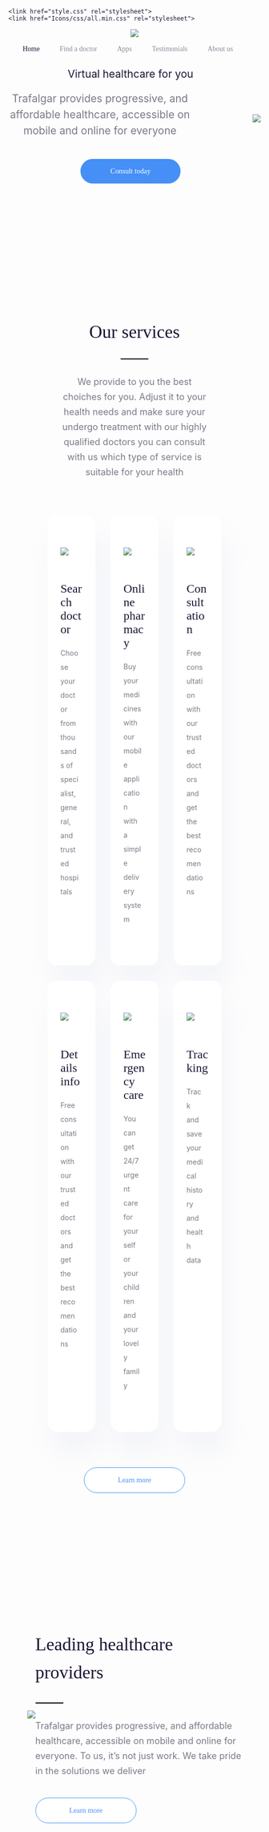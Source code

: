 <!DOCTYPE html>
<html lang="en">
<head>
    <meta charset="UTF-8">
    <meta name="viewport" content="width=device-width, initial-scale=1.0">
    <title>Trafalgar</title>
    
    <link href="style.css" rel="stylesheet">
    <link href="Icons/css/all.min.css" rel="stylesheet">
</head>
<body>
    <style>
        /* General  */
* {
    margin: 0;
    padding: 0;
    font-weight: normal;
}
@font-face {
    font-family: Mulish-Regular;
    src: url(../Fonts/Mulish-Regular.ttf);
}
@font-face {
    font-family: Mulish-SemiBold;
    src: url(../Fonts/Mulish-SemiBold.ttf);
}
@font-face {
    font-family: Mulish-Light;
    src: url(../Fonts/Mulish-Light.ttf);
}
@font-face {
    font-family: Mulish-Bold;
    src: url(../Fonts/Mulish-Bold.ttf);
}
html {
    font-size: 16px;
    font-family: Mulish-Light;
    color: rgba(31, 21, 52, 1);
}
img {
    max-width: 100%;
    height: auto;
}

/* Header  */
.container {
    width: 80%;
    margin-inline: auto;
}
    /* navbar */
.navbar {
    display: flex;
    flex-wrap: nowrap;
    align-items: center;
    justify-content: space-between;
    padding-block: 56px;
}
.navbar ul{
    position: relative;
    left: -5%;
}
.navbar-link {
    display: inline;
    margin-inline-end: 2.25rem;
    
}
.navbar-link a{
    text-decoration: none;
    opacity: 50%;
    font-family: Mulish-Regular;
    color: rgba(31, 21, 52, 1);
}
.navbar-link:first-child a{
    font-family: Mulish-Bold;
    opacity: 100%;
}
.navbar-link a:hover {
    opacity: 100%;
}
.navbar-link:last-child {
    margin-inline-end: 0;
}
    /* hero */
.hero {
    display:flex;
    align-items: center;
    justify-content: space-between;
}

.hero .text h2{
    font-size: 3rem;
    font-family: Mulish-Bold;
    max-width: 415px;
    margin-bottom: 1.5rem;
}
.hero .text p{
    font-size: 1.31rem;
    color: rgba(125, 121, 135, 1);
    max-width: 75%;
    line-height: 2rem;
    margin-bottom: 2.5rem;
}
header {
    background-image: url(../Images/element.png);
    background-repeat: no-repeat;
    background-position: left top 160px;
    margin-bottom: 10rem;
}
.button {
    text-decoration: none;
    color:rgba(255, 255, 255, 1);
    font-size: 0.9rem;
    font-family: Mulish-Bold;
    background-color: rgba(69, 143, 246, 1);
    display: inline-block;
    padding-block: 16px;
    text-align: center;
    border-radius: 55px;
    width: 200px;
}
.our-services {
    padding-block: 64px;
    background-image: url(../Images/Vector.png),url(../Images/element2.png);
    background-repeat: no-repeat;
    background-position: left -20px top 260px,right 11% top 53%;
    margin-bottom: 10rem;
}
.our-services .text{
    width: 60%;
    margin-inline: auto;
    margin-bottom: 56px;
}
.our-services .text h3 {
    font-size: 2.25rem;
    font-family: Mulish-Bold;
    text-align: center;
    position: relative;
    margin-bottom: 64px;
}
.our-services .text h3::after{
    content: '';
    display: block;
    border-style: hidden;
    margin-top: 32px;
    background-color: black;
    width: 3.5rem;
    height: 0.125rem;
    border-radius: 5px;
    position: absolute;
    left: 50%;
    transform: translateX(-50%);
}
.our-services .text  p{
    font-size: 1.125rem;
    color: rgba(125, 121, 135, 1);
    text-align: center;
    line-height: 1.875rem;
}
.our-services .cards {
    display: flex;
    flex-wrap: wrap;
    justify-content: center;
    width: 75%;
    margin-inline: auto;
    margin-bottom: 56px;
}
.our-services .cards .card {
    background-color:  rgba(255, 255, 255, 1);
    padding-inline: 1.625rem;
    box-shadow: 10px 40px 50px 0px rgba(229, 233, 246, 0.4);
    padding-block: 64px;
    height: auto;
    margin: 15px;
    border-radius: 1.25rem;
    width: calc( (100% / 3 ) -  2 * 15px - 2 * 26px);
}
.our-services .cards .card img{
    width: auto;
    max-height: 71px;
    margin-bottom: 20px;
}
.our-services .cards .card h4 {
    font-size: 1.5rem;
    font-family: Mulish-Bold;
    margin-bottom: 20px;
}
.our-services .cards .card p{
    color: rgba(125, 121, 135, 1);
    line-height: 1.75rem;
    max-width: 82%;
}
.primary-button{
    background-color: white;
    color:rgba(69, 143, 246, 1);
    border: solid 1.4px;
}
.primary-button:hover {
    background-color: rgba(69, 143, 246, 1);
    color: white;
}
.our-services .primary-button {
    display: block;
    margin-inline: auto;
}
.healthcare-prov {
    width: 85%;
    margin-inline: auto;
    display: flex;
    flex-wrap:nowrap;
    justify-content: space-between;
    align-items: center;
    position:relative;
}

.healthcare-prov .text{
    width: 30%;
    margin-inline: auto;
    position: relative;
    top: 12px;
    
}
.healthcare-prov .text h2{
    font-size: 2.25rem;
    font-family: Mulish-Bold;
    line-height: 3.5rem;
    position: relative;
    margin-bottom: 64px;
}
.healthcare-prov .text h2::after {
    content: '';
    display: block;
    border-style: hidden;
    margin-top: 32px;
    background-color: black;
    width: 3.5rem;
    height: 0.125rem;
    border-radius: 5px;
    position: absolute;
}
.healthcare-prov .text p {
    font-size: 1.125rem;
    line-height: 1.875rem;
    color: rgba(125, 121, 135, 1);
    margin-bottom: 38px;
}
.download-our-apps {
    width: 83%;
    margin-inline-start: auto;
    flex-wrap: nowrap;
    justify-content: space-between;
    display: flex;
    align-items: center;
    background-image: url(../Images/element.png);
    background-repeat: no-repeat;
    background-position: top right 1%;
    padding-block: 20rem;
}
.download-our-apps .text {
    width: 30%;
}
.download-our-apps img{
    margin-inline-end: 10%;
}
.download-our-apps .text h2 {
    font-size: 2.25rem;
    font-family: Mulish-Bold;
    line-height: 3rem;
    max-width: 300px;
    position: relative;
    margin-bottom: 64px;
}
.download-our-apps .text h2::after {
    content: '';
    display: block;
    border-style: hidden;
    margin-top: 32px;
    background-color: black;
    width: 3.5rem;
    height: 0.125rem;
    border-radius: 5px;
    position: absolute;
}
.download-our-apps .text p {
    font-size: 1.125rem;
    line-height: 1.875rem;
    color: rgba(125, 121, 135, 1);
    margin-bottom: 38px;
}
.download-our-apps .text .primary-button i{
    margin-inline-start: 0.5625rem;
}
.whole-testimonials{
    width: 70%;
    position: relative;
    padding-inline: 4%;
    left: 50%;
    transform: translateX(-50%);
    background-image: url(../Images/element.png);
    background-repeat: no-repeat;
    background-position: left bottom 46px;
    margin-bottom: 20rem;
}

.blue-testimonials {
    background-image: linear-gradient(208.18deg, #67C3F3 9.05%, #5A98F2 76.74%);
    background-repeat: no-repeat;
    padding-block: 64px 91px;
    padding-inline: 128px;
    border-radius: 24px;
    position: relative;
    margin-bottom: 36px;
}
.blue-testimonials::after {
    content: url(../Images/Group.png);
    position: absolute;    
    right: -45px;
    top: -15px;
}
.blue-testimonials h2{
    font-size: 2.25rem;
    font-family: Mulish-Bold;
    color: white;
    text-align: center;
    position: relative;
    margin-bottom: 86px;
}
.blue-testimonials h2::after{
    content: '';
    display: block;
    border-style: hidden;
    margin-top: 28px;
    background-color: white;
    width: 3.5rem;
    height: 0.125rem;
    left: 50%;
    transform: translateX(-50%);
    border-radius: 5px;
    position: absolute;
}
.blue-testimonials .founder {
    display: flex;
    flex-wrap: nowrap;
    justify-content: space-between;
    align-items: center;
    width: 98%;
    margin-inline: auto;
}
.blue-testimonials .founder p{
    font-size: 1.1875rem;
    line-height: 1.875rem;
    color: rgba(255, 255, 255, 0.9);
    font-family: Mulish-Regular;
    max-width: 405px;
}
.blue-testimonials .founder img{
    border-radius: 50% 50%;
    border: solid white 4px;
}
.blue-testimonials .founder .founder-text {
    margin-inline-end: 85px;
}
.blue-testimonials .founder .founder-text h5{
    font-size: 1.375rem;
    font-family: Mulish-Bold;
    color: rgba(255, 255, 255, 1);
    margin-bottom: 5px;
}
.blue-testimonials .founder .founder-text h6{
    font-size: 1.125rem;
    font-family: Mulish-Regular;
    color: rgba(255, 255, 255, 0.85);
}
.whole-testimonials .slider {
    width: 60%;
    margin-inline: auto;
    position: relative;
    min-width: 650px;
}
.whole-testimonials .slider .elements {
    position: absolute;
    left: 50%;
    transform: translateX(-50%);
}
.whole-testimonials .slider .elements a:first-child{
    margin-inline-end: 92px;
    color: rgba(69, 143, 246, 1);
    opacity: 50%;
}
.whole-testimonials .slider .elements a:last-child {
    margin-inline-start: 92px;
    color: rgba(69, 143, 246, 1);
    opacity: 100%;
}
.whole-testimonials .slider .elements img{
    margin-inline: 6px;
}


.article{
    background-image: url(../Images/element2.png),url(../Images/element2.png) ;
    background-repeat: no-repeat,no-repeat;
    background-position: top 15.5% left 13%, bottom -45px right 91.42px;
    position: relative;
    padding-bottom: 10rem;
}
.article h3 {
    font-size: 2.25rem;
    font-family: Mulish-Bold;
    text-align: center;
    position: relative;
    margin-bottom: 8rem;
}
.article::before{
    content: '';
    position: absolute;
    width:100%;
    height: 100%;
    background-image: url(../Images/VectorNearFooter.png);
    background-position: right top 25%;
    background-repeat: no-repeat;
    opacity: 60%; 
    z-index: -1; 
}
.article h3::after {
    content:'';
    display: block;
    border-style: hidden;
    margin-top: 32px;
    background-color: black;
    width: 3.5rem;
    height: 0.125rem;
    border-radius: 5px;
    position: absolute;
    left: 50%;
    transform: translateX(-50%);
}
.article .article-cards {
    display: flex;
    flex-wrap:nowrap;
    margin-inline:auto;
    justify-content: center;
    width: 72%;
    margin-bottom: 64px;
}
.article .article-cards .a-card {
    margin-inline: 15px;
    background-color: rgba(255, 255, 255, 1);
    box-shadow: 10px 40px 50px 0px rgba(229, 233, 246, 0.4);
    border-radius: 20px;
}
.article .article-cards .a-card img{
    border-radius: 20px 20px 0 0;
}
.article .article-cards .a-card .card-text {
    padding: 20px 30px 40px;
}
.article .article-cards .a-card h4{
    font-size: 1.3125rem;
    font-family: Mulish-Bold;
    line-height: 2rem;
    max-width: 260px;
    margin-bottom: 8px;
}
.article .article-cards .a-card p {
    line-height: 1.75rem;
    color: rgba(125, 121, 135, 1);
    max-width: 261px;
    margin-bottom: 20px;
}
#link {
    text-decoration: none;
    font-family: Mulish-SemiBold;
    color: rgba(64, 137, 237, 1);
    font-size: 1.0625rem;
}
#link i{
    margin-inline-start: 10px;
}
.article a {
    display: block;
    margin-inline: auto;
}
footer {
    background-image: linear-gradient(183.41deg, #67C3F3 -8.57%, #5A98F2 82.96%);
    padding-block: 126px;
    padding-inline-start: 12%;
    padding-inline-end: 16%;
    display: flex;
    flex-wrap: nowrap;
    justify-content: space-between;
    align-items: flex-start;
    position: relative;
}
footer::after {
    content: url(../Images/elementfoot.svg);
    position: absolute;    
    left: 0;
    bottom: 0;
    overflow: hidden;
}
.col-two, .col-three, .col-four{
    padding-top: 3.5px
}
.coloumn h5 {
    font-size: 1.25rem;
    font-family: Mulish-Bold;
    color: white;
}
.coloumn ul{
    list-style: none;
}

.coloumn li{
    margin-block: 20px;
}

.coloumn li:first-child{
    margin-block-start: 27px;
}
.coloumn a{
    text-decoration: none;
    font-size: 1.125rem;
    color: white;
}
.logo {
    width: 160px;
    display: flex;
    flex-wrap: nowrap;
    align-items: center;
    justify-content: space-between;
    margin-bottom: 15px;
}
.logo .img-bg{
    width: 41px;
    height: 41px;
    border-radius: 50%;
    background-color: white;
    display: flex;
    align-items: center;
    justify-content: center;
}
.col-one .logo h5 {
    font-size: 1.5rem;
    font-family: Mulish-Bold;
    color: white;
}
.col-one p{
    font-size: 1.125rem;
    color: white;
    line-height: 1.75rem;
    max-width: 380px;
    margin-bottom: 32px;
}
.col-one #citation{
    margin-bottom: 0;
    font-size: 1rem;
}
    </style>
    <header>
        <section class="container">
            <nav class="navbar">
            <!--Left-->
                <a href="#"><img src="Images/logo.svg"></a>
            <!--Right-->
                <ul>
                    <li class="navbar-link"><a href="#" >Home</a></li>
                    <li class="navbar-link"><a href="#" >Find a doctor</a></li>
                    <li class="navbar-link"><a href="#" >Apps</a></li>
                    <li class="navbar-link"><a href="#" >Testimonials</a></li>
                    <li class="navbar-link"><a href="#" >About us</a></li>
                </ul>
            </nav>
        </section>
        <!-- hero part -->
        <section class="container hero">
            <!-- text part -->
            <div class="text">
            <h2>Virtual healthcare for 
                you</h2>
            <p>Trafalgar provides progressive, and affordable healthcare, 
                accessible on mobile and online for everyone</p>
            <a href="#" class="button">Consult today</a>
            </div>
            <!-- text part-->
            <img src="Images/illustration.png">
        </section>
    </header>
        <!-- our services div -->
        <div class="our-services">
            <!-- text div -->
            <div class="text">
                <h3>Our services</h3>
                <p>We provide to you the best choiches for you. Adjust it to your health 
                    needs and make sure your undergo treatment with 
                    our highly qualified doctors you can consult with us which 
                    type of service is suitable for your health</p>
            </div>
            <!-- cards div -->
            <div class="cards">
                <!-- card div -->
                <div class="card">
                    <img src="Images/Frame.png">
                    <h4>Search doctor</h4>
                    <p>Choose your doctor from thousands of specialist, 
                        general, and trusted hospitals</p>
                </div>
                <!-- card div -->
                <div class="card">
                    <img src="Images/Frame2.png">
                    <h4>Online pharmacy</h4>
                    <p>Buy your medicines with our <br> mobile application 
                        with a simple delivery system</p>
                </div>
                <!-- card div -->
                <div class="card">
                    <img src="Images/Frame3.png">
                    <h4>Consultation</h4>
                    <p>Free consultation with our trusted doctors 
                        and get the best recomendations</p>
                </div>
                <!-- card div -->
                <div class="card">
                    <img src="Images/Frame4.png">
                    <h4>Details info</h4>
                    <p>Free consultation with our trusted doctors and get the 
                        best recomendations</p>
                </div>
                <!-- card div -->
                <div class="card">
                    <img src="Images/Frame5.png">
                    <h4>Emergency care</h4>
                    <p>You can get 24/7 urgent care for yourself or your 
                        children and your lovely family</p>
                </div>
                <!-- card div -->
                <div class="card">
                    <img src="Images/Frame6.png">
                    <h4>Tracking</h4>
                    <p>Track and save your medical history and health data</p>
                </div>
            </div>
            <a class="button primary-button" href="#">Learn more</a>
        </div>
        <!-- leading healthcare providers div -->
         <div class="healthcare-prov">
            <!-- text part div -->
             <img src="Images/trafalgar-illustration.png">
             <div class="text">
                <h2>Leading healthcare providers</h2>
                <p>Trafalgar provides progressive, and affordable 
                    healthcare, accessible on mobile and online for everyone. To us,
                     it’s not just work. We take pride in the solutions we deliver</p>
                <a class="button primary-button" href="#">Learn more</a>
             </div>
         </div>
        <!-- download our mobile apps div  -->
         <div class="download-our-apps">
            <div class="text">
                <h2>Download our mobile apps</h2>
                <p>Our dedicated patient engagement app and web portal
                     allow you to
                     access information instantaneously 
                    (no tedeous form, long calls, or administrative hassle) and securely</p>
                <a class="button primary-button" href="#">Download <i class="fa-solid fa-arrow-down"></i></a>
             </div>
             <img src="Images/trafalgar-illustration2.png">
            </div>
        <!-- Testimonials div -->
         <div class="whole-testimonials">
                <div class="blue-testimonials">
                     <!-- header -->
                     <h2>What our customer are saying</h2>
                    <!-- founder div -->
                        <div class="founder">
                            <img src="Images/image1.png">
                            <div class="founder-text">
                                <h5>Edward Newgate</h5>
                                <h6>Founder Circle</h6>
                            </div>
                            <p>“Our dedicated patient engagement app and web portal allow you 
                            to access information instantaneously
                             (no tedeous form, long calls, or administrative hassle)
                              and securely”</p>
                        </div>
                </div>
            <!-- slider div -->
            <div class="slider">
                <div class="elements">
                    <a href="#"><i class="fa-solid fa-arrow-left-long"></i></a>
                    <img src="Images/EllipseSliderDark.png">
                    <img src="Images/EllipseSliderLight.png">
                    <img src="Images/EllipseSliderLight.png">
                    <img src="Images/EllipseSliderLight.png">
                    <a href="#"><i class="fa-solid fa-arrow-right-long"></i></a>
                </div>
            </div>

        </div>
        <!-- our latest article div -->
        <div class="article">
            <h3>Check out our latest article</h3>
            <!-- cards div -->
            <div class="article-cards">
                <!-- card div -->
                <div class="a-card">
                    <img src="Images/image2.png">
                    <div class="card-text">
                        <h4>Disease detection, check up in the laboratory</h4>
                        <p>In this case, the role of the health laboratory
                         is very important to do<br> a disease detection...</p>
                        <a  href="#" id="link">Read more <i class="fa-solid
                             fa-arrow-right-long">
                        </i>
                        </a>
                    </div>
                </div>
                <!-- card div -->
                <div class="a-card">
                    <img src="Images/image3.png">
                    <div class="card-text">
                        <h4>Herbal medicines that are safe for consumption</h4>
                         <p>Herbal medicine is very widely used at 
                        this time because of its 
                        very good for your health...</p>
                        <a  href="#" id="link">Read more <i class="fa-solid 
                            fa-arrow-right-long"></i></a>
                    </div>
                </div>
                <!-- card div -->
                <div class="a-card">
                    <img src="Images/image4.png">
                    <div class="card-text">
                        <h4>Natural care for healthy facial skin</h4>
                        <p>A healthy lifestyle should start from now and 
                        also for your skin health. There are some...</p>
                        <a  href="#" id="link">Read more <i class="fa-solid 
                            fa-arrow-right-long"></i></a>
                    </div>
                </div>
            </div>
            <a href="#" class="button primary-button">View all</a>
        </div>
     <footer>
        <div class="coloumn col-one">
            <div class="logo">
                <span class="img-bg"><img src="Images/T.svg"></span>
                <h5>Trafalgar</h5>
            </div>
            <p>Trafalgar provides progressive, and affordable healthcare,
                 accessible on mobile and online<br> for everyone</p>
            <p id="citation">©Trafalgar PTY LTD 2020. All rights reserved</p>
        </div>
        <div class="coloumn col-two">
            <h5>Company</h5>
            <ul>
                <li><a href="#">About</a></li>
                <li><a href="#">Testimonials</a></li>
                <li><a href="#">Find a doctor</a></li>
                <li><a href="#">Apps</a></li>
            </ul>
        </div>
        <div class="coloumn col-three">
            <h5>Region</h5>
            <ul>
                <li><a href="#">Indonesia</a></li>
                <li><a href="#">Singapore</a></li>
                <li><a href="#">Hongkong</a></li>
                <li><a href="#">Canada</a></li> 
             </ul>
        </div>
        <div class="coloumn col-four">
            <h5>Help</h5>
            <ul>
                <li><a href="#">Help center</a></li>
                <li><a href="#">Contact support</a></li>
                <li><a href="#">Instructions</a></li>
                <li><a href="#">How it works</a></li>
            </ul>
        </div>  
     </footer>    
</body>
</html>

